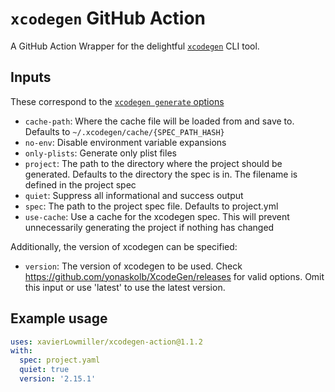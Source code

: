 # `xcodegen` GitHub Action

A GitHub Action Wrapper for the delightful [`xcodegen`][xcodegen] CLI tool.

## Inputs

These correspond to the [`xcodegen generate` options][options]

* `cache-path`:
  Where the cache file will be loaded from and save to. Defaults to `~/.xcodegen/cache/{SPEC_PATH_HASH}`
* `no-env`:
  Disable environment variable expansions
* `only-plists`:
  Generate only plist files
* `project`:
The path to the directory where the project should be generated. Defaults to the directory the spec is in. The  filename is defined in the project spec
* `quiet`:
  Suppress all informational and success output
* `spec`:
  The path to the project spec file. Defaults to project.yml
* `use-cache`:
  Use a cache for the xcodegen spec. This will prevent unnecessarily generating the project if nothing has changed

Additionally, the version of xcodegen can be specified:

* `version`:
  The version of xcodegen to be used. Check <https://github.com/yonaskolb/XcodeGen/releases> for valid options.
  Omit this input or use 'latest' to use the latest version.

## Example usage

```yaml
uses: xavierLowmiller/xcodegen-action@1.1.2
with:
  spec: project.yaml
  quiet: true
  version: '2.15.1'
```

[xcodegen]: https://github.com/yonaskolb/XcodeGen
[options]: https://github.com/yonaskolb/XcodeGen#usage

